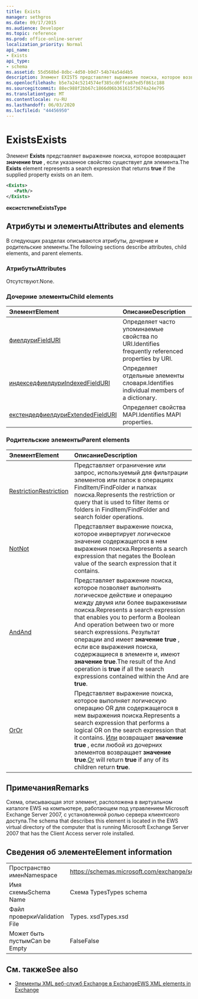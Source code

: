 ```yaml
---
title: Exists
manager: sethgros
ms.date: 09/17/2015
ms.audience: Developer
ms.topic: reference
ms.prod: office-online-server
localization_priority: Normal
api_name:
- Exists
api_type:
- schema
ms.assetid: 55d568bd-8dbc-4d50-b9d7-54b74a54d4b5
description: Элемент EXISTS представляет выражение поиска, которое возвращает значение true, если указанное свойство существует для элемента.
ms.openlocfilehash: b5e7a24c5214574ef385cd6ffca87ed5f861c188
ms.sourcegitcommit: 88ec988f2bb67c1866d06b361615f3674a24e795
ms.translationtype: MT
ms.contentlocale: ru-RU
ms.lasthandoff: 06/03/2020
ms.locfileid: "44456950"
---
```

# <a name="exists"></a><span data-ttu-id="6a834-103">Exists</span><span class="sxs-lookup"><span data-stu-id="6a834-103">Exists</span></span>

<span data-ttu-id="6a834-104">Элемент **Exists** представляет выражение поиска, которое возвращает **значение true** , если указанное свойство существует для элемента.</span><span class="sxs-lookup"><span data-stu-id="6a834-104">The **Exists** element represents a search expression that returns **true** if the supplied property exists on an item.</span></span> 
  
```xml
<Exists>
   <Path/>
</Exists>
```

 <span data-ttu-id="6a834-105">**ексистстипе**</span><span class="sxs-lookup"><span data-stu-id="6a834-105">**ExistsType**</span></span>
## <a name="attributes-and-elements"></a><span data-ttu-id="6a834-106">Атрибуты и элементы</span><span class="sxs-lookup"><span data-stu-id="6a834-106">Attributes and elements</span></span>

<span data-ttu-id="6a834-107">В следующих разделах описываются атрибуты, дочерние и родительские элементы.</span><span class="sxs-lookup"><span data-stu-id="6a834-107">The following sections describe attributes, child elements, and parent elements.</span></span>
  
### <a name="attributes"></a><span data-ttu-id="6a834-108">Атрибуты</span><span class="sxs-lookup"><span data-stu-id="6a834-108">Attributes</span></span>

<span data-ttu-id="6a834-109">Отсутствуют.</span><span class="sxs-lookup"><span data-stu-id="6a834-109">None.</span></span>
  
### <a name="child-elements"></a><span data-ttu-id="6a834-110">Дочерние элементы</span><span class="sxs-lookup"><span data-stu-id="6a834-110">Child elements</span></span>

|<span data-ttu-id="6a834-111">**Элемент**</span><span class="sxs-lookup"><span data-stu-id="6a834-111">**Element**</span></span>|<span data-ttu-id="6a834-112">**Описание**</span><span class="sxs-lookup"><span data-stu-id="6a834-112">**Description**</span></span>|
|:-----|:-----|
|[<span data-ttu-id="6a834-113">фиелдури</span><span class="sxs-lookup"><span data-stu-id="6a834-113">FieldURI</span></span>](fielduri.md) <br/> |<span data-ttu-id="6a834-114">Определяет часто упоминаемые свойства по URI.</span><span class="sxs-lookup"><span data-stu-id="6a834-114">Identifies frequently referenced properties by URI.</span></span>  <br/> |
|[<span data-ttu-id="6a834-115">индекседфиелдури</span><span class="sxs-lookup"><span data-stu-id="6a834-115">IndexedFieldURI</span></span>](indexedfielduri.md) <br/> |<span data-ttu-id="6a834-116">Определяет отдельные элементы словаря.</span><span class="sxs-lookup"><span data-stu-id="6a834-116">Identifies individual members of a dictionary.</span></span>  <br/> |
|[<span data-ttu-id="6a834-117">екстендедфиелдури</span><span class="sxs-lookup"><span data-stu-id="6a834-117">ExtendedFieldURI</span></span>](extendedfielduri.md) <br/> |<span data-ttu-id="6a834-118">Определяет свойства MAPI.</span><span class="sxs-lookup"><span data-stu-id="6a834-118">Identifies MAPI properties.</span></span>  <br/> |
   
### <a name="parent-elements"></a><span data-ttu-id="6a834-119">Родительские элементы</span><span class="sxs-lookup"><span data-stu-id="6a834-119">Parent elements</span></span>

|<span data-ttu-id="6a834-120">**Элемент**</span><span class="sxs-lookup"><span data-stu-id="6a834-120">**Element**</span></span>|<span data-ttu-id="6a834-121">**Описание**</span><span class="sxs-lookup"><span data-stu-id="6a834-121">**Description**</span></span>|
|:-----|:-----|
|[<span data-ttu-id="6a834-122">Restriction</span><span class="sxs-lookup"><span data-stu-id="6a834-122">Restriction</span></span>](restriction.md) <br/> |<span data-ttu-id="6a834-123">Представляет ограничение или запрос, используемый для фильтрации элементов или папок в операциях FindItem/FindFolder и папках поиска.</span><span class="sxs-lookup"><span data-stu-id="6a834-123">Represents the restriction or query that is used to filter items or folders in FindItem/FindFolder and search folder operations.</span></span>  <br/> |
|[<span data-ttu-id="6a834-124">Not</span><span class="sxs-lookup"><span data-stu-id="6a834-124">Not</span></span>](not.md) <br/> |<span data-ttu-id="6a834-125">Представляет выражение поиска, которое инвертирует логическое значение содержащегося в нем выражения поиска.</span><span class="sxs-lookup"><span data-stu-id="6a834-125">Represents a search expression that negates the Boolean value of the search expression that it contains.</span></span>  <br/> |
|[<span data-ttu-id="6a834-126">And</span><span class="sxs-lookup"><span data-stu-id="6a834-126">And</span></span>](and.md) <br/> |<span data-ttu-id="6a834-127">Представляет выражение поиска, которое позволяет выполнять логическое действие и операцию между двумя или более выражениями поиска.</span><span class="sxs-lookup"><span data-stu-id="6a834-127">Represents a search expression that enables you to perform a Boolean And operation between two or more search expressions.</span></span> <span data-ttu-id="6a834-128">Результат операции and имеет **значение true** , если все выражения поиска, содержащиеся в элементе и, имеют **значение true**.</span><span class="sxs-lookup"><span data-stu-id="6a834-128">The result of the And operation is **true** if all the search expressions contained within the And are **true**.</span></span>  <br/> |
|[<span data-ttu-id="6a834-129">Or</span><span class="sxs-lookup"><span data-stu-id="6a834-129">Or</span></span>](or.md) <br/> |<span data-ttu-id="6a834-130">Представляет выражение поиска, которое выполняет логическую операцию OR для содержащегося в нем выражения поиска.</span><span class="sxs-lookup"><span data-stu-id="6a834-130">Represents a search expression that performs a logical OR on the search expression that it contains.</span></span> <span data-ttu-id="6a834-131">[Или](or.md) возвращает **значение true** , если любой из дочерних элементов возвращает **значение true**.</span><span class="sxs-lookup"><span data-stu-id="6a834-131">[Or](or.md) will return **true** if any of its children return **true**.</span></span>  <br/> |
   
## <a name="remarks"></a><span data-ttu-id="6a834-132">Примечания</span><span class="sxs-lookup"><span data-stu-id="6a834-132">Remarks</span></span>

<span data-ttu-id="6a834-133">Схема, описывающая этот элемент, расположена в виртуальном каталоге EWS на компьютере, работающем под управлением Microsoft Exchange Server 2007, с установленной ролью сервера клиентского доступа.</span><span class="sxs-lookup"><span data-stu-id="6a834-133">The schema that describes this element is located in the EWS virtual directory of the computer that is running Microsoft Exchange Server 2007 that has the Client Access server role installed.</span></span>
  
## <a name="element-information"></a><span data-ttu-id="6a834-134">Сведения об элементе</span><span class="sxs-lookup"><span data-stu-id="6a834-134">Element information</span></span>

|||
|:-----|:-----|
|<span data-ttu-id="6a834-135">Пространство имен</span><span class="sxs-lookup"><span data-stu-id="6a834-135">Namespace</span></span>  <br/> |https://schemas.microsoft.com/exchange/services/2006/types  <br/> |
|<span data-ttu-id="6a834-136">Имя схемы</span><span class="sxs-lookup"><span data-stu-id="6a834-136">Schema Name</span></span>  <br/> |<span data-ttu-id="6a834-137">Схема Types</span><span class="sxs-lookup"><span data-stu-id="6a834-137">Types schema</span></span>  <br/> |
|<span data-ttu-id="6a834-138">Файл проверки</span><span class="sxs-lookup"><span data-stu-id="6a834-138">Validation File</span></span>  <br/> |<span data-ttu-id="6a834-139">Types. xsd</span><span class="sxs-lookup"><span data-stu-id="6a834-139">Types.xsd</span></span>  <br/> |
|<span data-ttu-id="6a834-140">Может быть пустым</span><span class="sxs-lookup"><span data-stu-id="6a834-140">Can be Empty</span></span>  <br/> |<span data-ttu-id="6a834-141">False</span><span class="sxs-lookup"><span data-stu-id="6a834-141">False</span></span>  <br/> |
   
## <a name="see-also"></a><span data-ttu-id="6a834-142">См. также</span><span class="sxs-lookup"><span data-stu-id="6a834-142">See also</span></span>



- [<span data-ttu-id="6a834-143">Элементы XML веб-служб Exchange в Exchange</span><span class="sxs-lookup"><span data-stu-id="6a834-143">EWS XML elements in Exchange</span></span>](ews-xml-elements-in-exchange.md)

